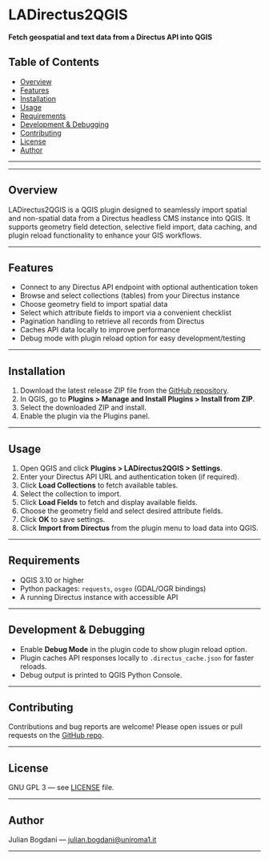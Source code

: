 # LADirectus2QGIS

**Fetch geospatial and text data from a Directus API into QGIS**


## Table of Contents

- [Overview](#overview)  
- [Features](#features)  
- [Installation](#installation)  
- [Usage](#usage)  
- [Requirements](#requirements)  
- [Development & Debugging](#development--debugging)  
- [Contributing](#contributing)  
- [License](#license)  
- [Author](#author)  

---
---

## Overview

LADirectus2QGIS is a QGIS plugin designed to seamlessly import spatial and non-spatial data from a Directus headless CMS instance into QGIS. It supports geometry field detection, selective field import, data caching, and plugin reload functionality to enhance your GIS workflows.

---

## Features

- Connect to any Directus API endpoint with optional authentication token  
- Browse and select collections (tables) from your Directus instance  
- Choose geometry field to import spatial data  
- Select which attribute fields to import via a convenient checklist  
- Pagination handling to retrieve all records from Directus  
- Caches API data locally to improve performance  
- Debug mode with plugin reload option for easy development/testing

---

## Installation

1. Download the latest release ZIP file from the [GitHub repository](https://github.com/yourname/LADirectus2QGIS/releases).  
2. In QGIS, go to **Plugins > Manage and Install Plugins > Install from ZIP**.  
3. Select the downloaded ZIP and install.  
4. Enable the plugin via the Plugins panel.

---

## Usage

1. Open QGIS and click **Plugins > LADirectus2QGIS > Settings**.  
2. Enter your Directus API URL and authentication token (if required).  
3. Click **Load Collections** to fetch available tables.  
4. Select the collection to import.  
5. Click **Load Fields** to fetch and display available fields.  
6. Choose the geometry field and select desired attribute fields.  
7. Click **OK** to save settings.  
8. Click **Import from Directus** from the plugin menu to load data into QGIS.

---

## Requirements

- QGIS 3.10 or higher  
- Python packages: `requests`, `osgeo` (GDAL/OGR bindings)  
- A running Directus instance with accessible API  

---

## Development & Debugging

- Enable **Debug Mode** in the plugin code to show plugin reload option.  
- Plugin caches API responses locally to `.directus_cache.json` for faster reloads.  
- Debug output is printed to QGIS Python Console.

---

## Contributing

Contributions and bug reports are welcome! Please open issues or pull requests on the [GitHub repo](https://github.com/yourname/LADirectus2QGIS).

---

## License

GNU GPL 3 — see [LICENSE](LICENSE) file.

---

## Author

Julian Bogdani — julian.bogdani@uniroma1.it

---
